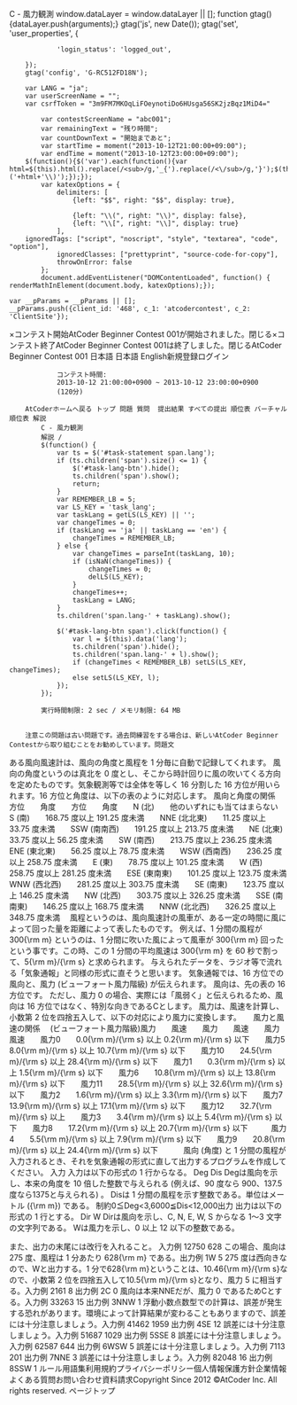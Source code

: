 C - 風力観測
		window.dataLayer = window.dataLayer || [];
		function gtag(){dataLayer.push(arguments);}
		gtag('js', new Date());
		gtag('set', 'user_properties', {
			
				'login_status': 'logged_out',
			
		});
		gtag('config', 'G-RC512FD18N');
	
		var LANG = "ja";
		var userScreenName = "";
		var csrfToken = "3m9FM7MKOqLiFOeynotiDo6HUsga56SK2jzBqz1MiD4="
	
			var contestScreenName = "abc001";
			var remainingText = "残り時間";
			var countDownText = "開始まであと";
			var startTime = moment("2013-10-12T21:00:00+09:00");
			var endTime = moment("2013-10-12T23:00:00+09:00");
		$(function(){$('var').each(function(){var html=$(this).html().replace(/<sub>/g,'_{').replace(/<\/sub>/g,'}');$(this).html('\\('+html+'\\)');});});
			var katexOptions = {
				delimiters: [
					{left: "$$", right: "$$", display: true},
					
					{left: "\\(", right: "\\)", display: false},
					{left: "\\[", right: "\\]", display: true}
				],
      	ignoredTags: ["script", "noscript", "style", "textarea", "code", "option"],
				ignoredClasses: ["prettyprint", "source-code-for-copy"],
				throwOnError: false
			};
			document.addEventListener("DOMContentLoaded", function() { renderMathInElement(document.body, katexOptions);});
		
	var __pParams = __pParams || [];
	__pParams.push({client_id: '468', c_1: 'atcodercontest', c_2: 'ClientSite'});
×コンテスト開始AtCoder Beginner Contest 001が開始されました。閉じる×コンテスト終了AtCoder Beginner Contest 001は終了しました。閉じるAtCoder Beginner Contest 001 日本語  日本語 English新規登録ログイン
			
				コンテスト時間:
				2013-10-12 21:00:00+0900 ~ 2013-10-12 23:00:00+0900 
				(120分)
			
		AtCoderホームへ戻る トップ 問題 質問  提出結果 すべての提出 順位表 バーチャル順位表 解説
			C - 風力観測
			解説 / 
			$(function() {
				var ts = $('#task-statement span.lang');
				if (ts.children('span').size() <= 1) {
					$('#task-lang-btn').hide();
					ts.children('span').show();
					return;
				}
				var REMEMBER_LB = 5;
				var LS_KEY = 'task_lang';
				var taskLang = getLS(LS_KEY) || '';
				var changeTimes = 0;
				if (taskLang == 'ja' || taskLang == 'en') {
					changeTimes = REMEMBER_LB;
				} else {
					var changeTimes = parseInt(taskLang, 10);
					if (isNaN(changeTimes)) {
						changeTimes = 0;
						delLS(LS_KEY);
					}
					changeTimes++;
					taskLang = LANG;
				}
				ts.children('span.lang-' + taskLang).show();

				$('#task-lang-btn span').click(function() {
					var l = $(this).data('lang');
					ts.children('span').hide();
					ts.children('span.lang-' + l).show();
					if (changeTimes < REMEMBER_LB) setLS(LS_KEY, changeTimes);
					else setLS(LS_KEY, l);
				});
			});
		
			実行時間制限: 2 sec / メモリ制限: 64 MB
			
			
		注意この問題は古い問題です。過去問練習をする場合は、新しいAtCoder Beginner Contestから取り組むことをお勧めしています。問題文
ある風向風速計は、風向の角度と風程を 1 分毎に自動で記録してくれます。
風向の角度というのは真北を 0 度とし、そこから時計回りに風の吹いてくる方向を定めたものです。気象観測等では全体を等しく 16 分割した 16 方位が用いられます。16 方位と角度は、以下の表のように対応します。 風向と角度の関係　方位　　角度　　方位　　角度　　N (北)　　他のいずれにも当てはまらない　　S (南)　　168.75 度以上 191.25 度未満　　NNE (北北東)　　11.25 度以上 33.75 度未満　　SSW (南南西)　　191.25 度以上 213.75 度未満　　NE (北東)　　33.75 度以上 56.25 度未満　　SW (南西)　　213.75 度以上 236.25 度未満　　ENE (東北東)　　56.25 度以上 78.75 度未満　　WSW (西南西)　　236.25 度以上 258.75 度未満　　E (東)　　78.75 度以上 101.25 度未満　　W (西)　　258.75 度以上 281.25 度未満　　ESE (東南東)　　101.25 度以上 123.75 度未満　　WNW (西北西)　　281.25 度以上 303.75 度未満　　SE (南東)　　123.75 度以上 146.25 度未満　　NW (北西)　　303.75 度以上 326.25 度未満　　SSE (南南東)　　146.25 度以上 168.75 度未満　　NNW (北北西)　　326.25 度以上 348.75 度未満　
風程というのは、風向風速計の風車が、ある一定の時間に風によって回った量を距離によって表したものです。
例えば、1 分間の風程が 300{\rm m} というのは、1 分間に吹いた風によって風車が 300{\rm m} 回ったという事です。この時、この 1 分間の平均風速は 300{\rm m} を 60 秒で割って、5{\rm m}/{\rm s} と求められます。
与えられたデータを、ラジオ等で流れる「気象通報」と同様の形式に直そうと思います。
気象通報では、16 方位での風向と、風力 (ビューフォート風力階級) が伝えられます。
風向は、先の表の 16 方位です。
ただし、風力 0 の場合、実際には「風弱く」と伝えられるため、風向は 16 方位ではなく、特別な向きであるCとします。
風力は、風速を計算し、小数第 2 位を四捨五入して、以下の対応により風力に変換します。
　
 風力と風速の関係 　(ビューフォート風力階級)風力　　風速　　風力　　風速　　風力　　風速　　風力0　　0.0{\rm m}/{\rm s} 以上 0.2{\rm m}/{\rm s} 以下　　風力5　　8.0{\rm m}/{\rm s} 以上 10.7{\rm m}/{\rm s} 以下　　風力10　　24.5{\rm m}/{\rm s} 以上 28.4{\rm m}/{\rm s} 以下　　風力1　　0.3{\rm m}/{\rm s} 以上 1.5{\rm m}/{\rm s} 以下　　風力6　　10.8{\rm m}/{\rm s} 以上 13.8{\rm m}/{\rm s} 以下　　風力11　　28.5{\rm m}/{\rm s} 以上 32.6{\rm m}/{\rm s} 以下　　風力2　　1.6{\rm m}/{\rm s} 以上 3.3{\rm m}/{\rm s} 以下　　風力7　　13.9{\rm m}/{\rm s} 以上 17.1{\rm m}/{\rm s} 以下　　風力12　　32.7{\rm m}/{\rm s} 以上　　風力3　　3.4{\rm m}/{\rm s} 以上 5.4{\rm m}/{\rm s} 以下　　風力8　　17.2{\rm m}/{\rm s} 以上 20.7{\rm m}/{\rm s} 以下　　　風力4　　5.5{\rm m}/{\rm s} 以上 7.9{\rm m}/{\rm s} 以下　　風力9　　20.8{\rm m}/{\rm s} 以上 24.4{\rm m}/{\rm s} 以下　　　
風向 (角度) と 1 分間の風程が入力されるとき、それを気象通報の形式に直して出力するプログラムを作成してください。
入力
入力は以下の形式の 1 行からなる。
Deg Dis
Degは風向を示し、本来の角度を 10 倍した整数で与えられる (例えば、90 度なら 900、137.5 度なら1375と与えられる) 。
Disは 1 分間の風程を示す整数である。単位はメートル ({\rm m}) である。
制約0≦Deg<3,6000≦Dis<12,000出力
出力は以下の形式の 1 行とする。
Dir W
Dirは風向を示し、C, N, E, W, S からなる 1〜3 文字の文字列である。
Wは風力を示し、0 以上 12 以下の整数である。

また、出力の末尾には改行を入れること。
入力例 12750 628
この場合、風向は 275 度、風程は 1 分あたり 628{\rm m} である。出力例 1W 5
275 度は西向きなので、Wと出力する。1 分で628{\rm m}ということは、10.46{\rm m}/{\rm s}なので、小数第 2 位を四捨五入して10.5{\rm m}/{\rm s}となり、風力 5 に相当する。入力例 2161 8
出力例 2C 0
風向は本来NNEだが、風力 0 であるためCとする。入力例 33263 15
出力例 3NNW 1
浮動小数点数型での計算は、誤差が発生する恐れがあります。環境によって計算結果が変わることもありますので、誤差には十分注意しましょう。入力例 41462 1959
出力例 4SE 12
誤差には十分注意しましょう。入力例 51687 1029
出力例 5SSE 8
誤差には十分注意しましょう。入力例 62587 644
出力例 6WSW 5
誤差には十分注意しましょう。入力例 7113 201
出力例 7NNE 3
誤差には十分注意しましょう。入力例 82048 16
出力例 8SSW 1
ルール用語集利用規約プライバシーポリシー個人情報保護方針企業情報よくある質問お問い合わせ資料請求Copyright Since 2012 ©AtCoder Inc. All rights reserved. ページトップ